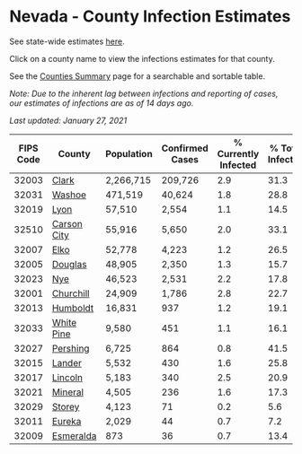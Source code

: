 # Nevada - County Infection Estimates

See state-wide estimates [here](/infections/us-nv).

Click on a county name to view the infections estimates for that county.

See the [Counties Summary](/infections/summary-counties) page for a searchable and sortable table.

*Note: Due to the inherent lag between infections and reporting of cases, our estimates of infections are as of 14 days ago.*

*Last updated: January 27, 2021*

|   FIPS Code |                     County |   Population |   Confirmed Cases |   % Currently Infected |   % Total Infected |
|-------------|----------------------------|--------------|-------------------|------------------------|--------------------|
|       32003 |             [Clark](clark) |    2,266,715 |           209,726 |                    2.9 |               31.3 |
|       32031 |           [Washoe](washoe) |      471,519 |            40,624 |                    1.8 |               28.8 |
|       32019 |               [Lyon](lyon) |       57,510 |             2,554 |                    1.1 |               14.5 |
|       32510 | [Carson City](carson-city) |       55,916 |             5,650 |                    2.0 |               33.1 |
|       32007 |               [Elko](elko) |       52,778 |             4,223 |                    1.2 |               26.5 |
|       32005 |         [Douglas](douglas) |       48,905 |             2,350 |                    1.3 |               15.7 |
|       32023 |                 [Nye](nye) |       46,523 |             2,531 |                    2.2 |               17.8 |
|       32001 |     [Churchill](churchill) |       24,909 |             1,786 |                    2.8 |               22.7 |
|       32013 |       [Humboldt](humboldt) |       16,831 |               937 |                    1.2 |               19.1 |
|       32033 |   [White Pine](white-pine) |        9,580 |               451 |                    1.1 |               16.1 |
|       32027 |       [Pershing](pershing) |        6,725 |               864 |                    0.8 |               41.5 |
|       32015 |           [Lander](lander) |        5,532 |               430 |                    1.6 |               25.8 |
|       32017 |         [Lincoln](lincoln) |        5,183 |               340 |                    2.5 |               20.9 |
|       32021 |         [Mineral](mineral) |        4,505 |               236 |                    1.6 |               17.3 |
|       32029 |           [Storey](storey) |        4,123 |                71 |                    0.2 |                5.6 |
|       32011 |           [Eureka](eureka) |        2,029 |                44 |                    0.7 |                7.2 |
|       32009 |     [Esmeralda](esmeralda) |          873 |                36 |                    0.7 |               13.4 |